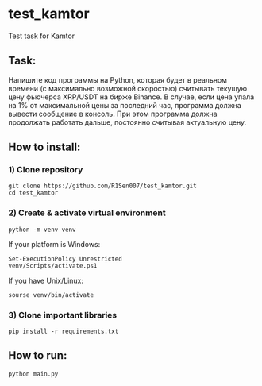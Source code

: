 # test_kamtor
Test task for Kamtor

## Task: 

Напишите код программы на Python, которая будет в реальном времени (с максимально возможной скоростью) считывать текущую цену фьючерса XRP/USDT на бирже Binance. 
В случае, если цена упала на 1% от максимальной цены за последний час, программа должна вывести сообщение в консоль. 
При этом программа должна продолжать работать дальше, постоянно считывая актуальную цену.


## How to install:
### 1) Clone repository
```
git clone https://github.com/R1Sen007/test_kamtor.git
cd test_kamtor
```
### 2) Create & activate virtual environment 
```
python -m venv venv
```
If your platform is Windows:
```
Set-ExecutionPolicy Unrestricted
venv/Scripts/activate.ps1
```
If you have Unix/Linux:
```
sourse venv/bin/activate
```
### 3) Clone important libraries 
```
pip install -r requirements.txt
```
## How to run:
```
python main.py
```
